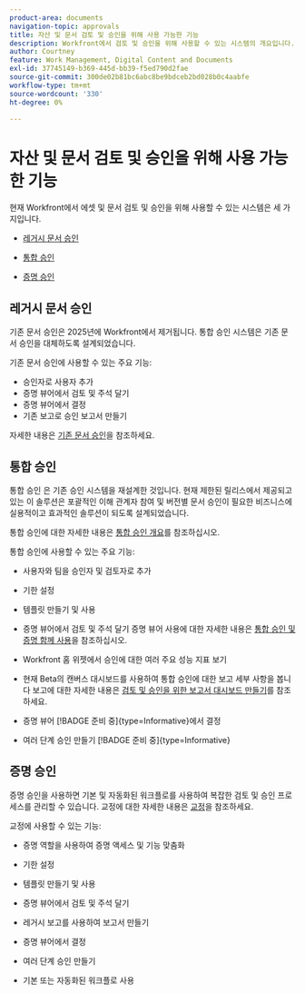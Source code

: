 ```yaml
---
product-area: documents
navigation-topic: approvals
title: 자산 및 문서 검토 및 승인을 위해 사용 가능한 기능
description: Workfront에서 검토 및 승인을 위해 사용할 수 있는 시스템의 개요입니다.
author: Courtney
feature: Work Management, Digital Content and Documents
exl-id: 37745149-b369-445d-bb39-f5ed790d2fae
source-git-commit: 300de02b81bc6abc8be9bdceb2bd028b0c4aabfe
workflow-type: tm+mt
source-wordcount: '330'
ht-degree: 0%

---
```


# 자산 및 문서 검토 및 승인을 위해 사용 가능한 기능

현재 Workfront에서 에셋 및 문서 검토 및 승인을 위해 사용할 수 있는 시스템은 세 가지입니다.

* [레거시 문서 승인](#legacy-document-approvals)

* [통합 승인](#new-document-approvals)

* [증명 승인](#proof-approvals)

## 레거시 문서 승인

기존 문서 승인은 2025년에 Workfront에서 제거됩니다. 통합 승인 시스템은 기존 문서 승인을 대체하도록 설계되었습니다.

기존 문서 승인에 사용할 수 있는 주요 기능:

* 승인자로 사용자 추가
* 증명 뷰어에서 검토 및 주석 달기
* 증명 뷰어에서 결정
* 기존 보고로 승인 보고서 만들기

자세한 내용은 [기존 문서 승인](/help/quicksilver/review-and-approve-work/manage-approvals/approval-process-in-workfront.md#document-approval-processes)을 참조하세요.

## 통합 승인

통합 승인 은 기존 승인 시스템을 재설계한 것입니다. 현재 제한된 릴리스에서 제공되고 있는 이 솔루션은 포괄적인 이해 관계자 참여 및 버전별 문서 승인이 필요한 비즈니스에 실용적이고 효과적인 솔루션이 되도록 설계되었습니다.

통합 승인에 대한 자세한 내용은 [통합 승인 개요](/help/quicksilver/review-and-approve-work/document-reviews-and-approvals/document-approvals-overview.md)를 참조하십시오.

통합 승인에 사용할 수 있는 주요 기능:

* 사용자와 팀을 승인자 및 검토자로 추가

* 기한 설정

* 템플릿 만들기 및 사용

* 증명 뷰어에서 검토 및 주석 달기
증명 뷰어 사용에 대한 자세한 내용은 [통합 승인 및 증명 함께 사용](/help/quicksilver/review-and-approve-work/document-reviews-and-approvals/doc-approvals-and-proofing.md)을 참조하십시오.

* Workfront 홈 위젯에서 승인에 대한 여러 주요 성능 지표 보기

* 현재 Beta의 캔버스 대시보드를 사용하여 통합 승인에 대한 보고 세부 사항을 봅니다
보고에 대한 자세한 내용은 [검토 및 승인을 위한 보고서 대시보드 만들기](/help/quicksilver/review-and-approve-work/document-reviews-and-approvals/create-review-and-approval-dashboard.md)를 참조하세요.

* 증명 뷰어 [!BADGE 준비 중]{type=Informative}에서 결정

* 여러 단계 승인 만들기 [!BADGE 준비 중]{type=Informative}


## 증명 승인

증명 승인을 사용하면 기본 및 자동화된 워크플로를 사용하여 복잡한 검토 및 승인 프로세스를 관리할 수 있습니다. 교정에 대한 자세한 내용은 [교정](/help/quicksilver/review-and-approve-work/proofing/proofing-overview/proofing-basics.md)을 참조하세요.

교정에 사용할 수 있는 기능:

* 증명 역할을 사용하여 증명 액세스 및 기능 맞춤화

* 기한 설정

* 템플릿 만들기 및 사용

* 증명 뷰어에서 검토 및 주석 달기

* 레거시 보고를 사용하여 보고서 만들기

* 증명 뷰어에서 결정

* 여러 단계 승인 만들기

* 기본 또는 자동화된 워크플로 사용

<!--
## Upcoming deprecations
-->